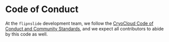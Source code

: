# Code of Conduct

At the `flipnslide` development team, we follow the [CryoCloud Code of Conduct and Community Standards](https://book.cryointhecloud.com/content/Code_of_Conduct.html), and we expect all contributors to abide by this code as well. 
